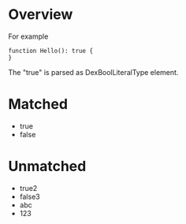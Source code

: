 # Overview

For example

```dexscript
function Hello(): true {
}
```

The "true" is parsed as DexBoolLiteralType element.

# Matched

* true
* false

# Unmatched

* true2
* false3
* abc
* 123